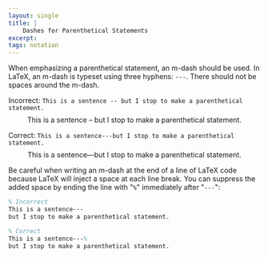 ```yaml
---
layout: single
title: |
    Dashes for Parenthetical Statements
excerpt: 
tags: notation
---
```

When emphasizing a parenthetical statement, an m-dash should be used. In LaTeX, an m-dash is typeset using three hyphens: `---`. There should not be spaces around the m-dash. 
    
Incorrect: `This is a sentence -- but I stop to make a parenthetical statement.`  
$$\text{This is a sentence -- but I stop to make a parenthetical statement.}$$

Correct: `This is a sentence---but I stop to make a parenthetical statement.`  
$$ \text{This is a sentence---but I stop to make a parenthetical statement.} $$

Be careful when writing an m-dash at the end of a line of LaTeX code because LaTeX will inject a space at each line break. You can suppress the added space by ending the line with "`%`" immediately after "`---`":

```latex
% Incorrect
This is a sentence---
but I stop to make a parenthetical statement.

% Correct
This is a sentence---%
but I stop to make a parenthetical statement.
```